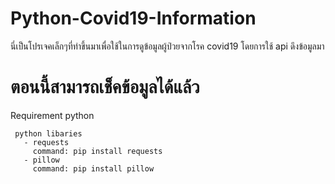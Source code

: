 # Python-Covid19-Information
นี่เป็นโปรเจคเล็กๆที่ทำขึ้นมาเพื่อใช้ในการดูข้อมูลผู้ป่วยจากโรค covid19 โดยการใช้ api ดึงข้อมูลมา

# ตอนนี้สามารถเช็คข้อมูลได้แล้ว

Requirement
     python

     python libaries
       - requests 
         command: pip install requests
       - pillow
         command: pip install pillow